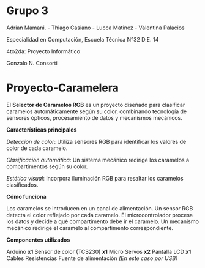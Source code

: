 # Grupo 3 

Adrian Mamani. - Thiago Casiano - Lucca Matinez - Valentina Palacios

Especialidad en Computación, Escuela Técnica N°32 D.E. 14

4to2da: Proyecto Informático

Gonzalo N. Consorti






# Proyecto-Caramelera

El **Selector de Caramelos RGB** es un proyecto diseñado para clasificar caramelos automáticamente según su color, combinando tecnología de sensores ópticos, procesamiento de datos y mecanismos mecánicos.

**Características principales**

*Detección de color*: Utiliza sensores RGB para identificar los valores de color de cada caramelo.

*Clasificación automática*: Un sistema mecánico redirige los caramelos a compartimentos según su color.

*Estética visual*: Incorpora iluminación RGB para resaltar los caramelos clasificados.

**Cómo funciona**

Los caramelos se introducen en un canal de alimentación.
Un sensor RGB detecta el color reflejado por cada caramelo.
El microcontrolador procesa los datos y decide a qué compartimento debe ir el caramelo.
Un mecanismo mecánico redirige el caramelo al compartimento correspondiente.

**Componentes utilizados**

Arduino **x1**
Sensor de color (TCS230) **x1**
Micro Servos **x2**
Pantalla LCD **x1**
Cables
Resistencias
Fuente de alimentación *(En este caso por USB)*
